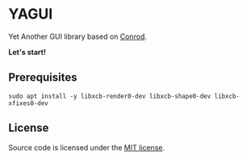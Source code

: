 # YAGUI

Yet Another GUI library based on [Conrod](https://github.com/PistonDevelopers/conrod).

**Let's start!**

## Prerequisites

```
sudo apt install -y libxcb-render0-dev libxcb-shape0-dev libxcb-xfixes0-dev
```

## License

Source code is licensed under the [MIT license](LICENSE).
